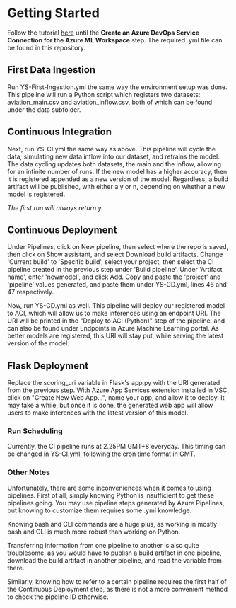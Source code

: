 # Getting Started
Follow the tutorial [here](https://github.com/microsoft/MLOpsPython/blob/master/docs/getting_started.md) until the **Create an Azure DevOps Service Connection for the Azure ML Workspace** step. The required .yml file can be found in this repository.

## First Data Ingestion
Run YS-First-Ingestion.yml the same way the environment setup was done. This pipeline will run a Python script which registers two datasets: aviation_main.csv and aviation_inflow.csv, both of which can be found under the data subfolder. 

## Continuous Integration
Next, run YS-CI.yml the same way as above. This pipeline will cycle the data, simulating new data inflow into our dataset, and retrains the model. The data cycling updates both datasets, the main and the inflow, allowing for an infinite number of runs. If the new model has a higher accuracy, then it is registered appended as a new version of the model. Regardless, a build artifact will be published, with either a y or n, depending on whether a new model is registered. 

*The first run will always return y.*

## Continuous Deployment
Under Pipelines, click on New pipeline, then select where the repo is saved, then click on Show assistant, and select Download build artifacts. Change 'Current build' to 'Specific build', select your project, then select the CI pipeline created in the previous step under 'Build pipeline'. Under 'Artifact name', enter 'newmodel', and click Add. Copy and paste the 'project' and 'pipeline' values generated, and paste them under YS-CD.yml, lines 46 and 47 respectively.

Now, run YS-CD.yml as well. This pipeline will deploy our registered model to ACI, which will allow us to make inferences using an endpoint URI. The URI will be printed in the "Deploy to ACI (Python)" step of the pipeline, and can also be found under Endpoints in Azure Machine Learning portal. As better models are registered, this URI will stay put, while serving the latest version of the model.

## Flask Deployment
Replace the scoring_uri variable in Flask's app.py with the URI generated from the previous step. With Azure App Services extension installed in VSC, click on "Create New Web App...", name your app, and allow it to deploy. It may take a while, but once it is done, the generated web app will allow users to make inferences with the latest version of this model.

### Run Scheduling
Currently, the CI pipeline runs at 2.25PM GMT+8 everyday. This timing can be changed in YS-CI.yml, following the cron time format in GMT.

### Other Notes
Unfortunately, there are some inconveniences when it comes to using pipelines. First of all, simply knowing Python is insufficient to get these pipelines going. You may use pipeline steps generated by Azure Pipelines, but knowing to customize them requires some .yml knowledge. 

Knowing bash and CLI commands are a huge plus, as working in mostly bash and CLI is much more robust than working on Python.

Transferring information from one pipeline to another is also quite troublesome, as you would have to publish a build artifact in one pipeline, download the build artifact in another pipeline, and read the variable from there. 

Similarly, knowing how to refer to a certain pipeline requires the first half of the Continuous Deployment step, as there is not a more convenient method to check the pipeline ID otherwise. 
